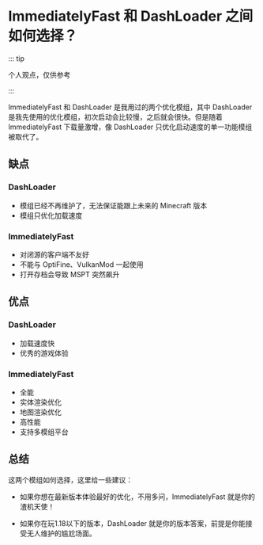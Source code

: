 # ImmediatelyFast 和 DashLoader 之间如何选择？

::: tip

个人观点，仅供参考

:::

ImmediatelyFast 和 DashLoader 是我用过的两个优化模组，其中 DashLoader 是我先使用的优化模组，初次启动会比较慢，之后就会很快。但是随着 ImmediatelyFast 下载量激增，像 DashLoader 只优化启动速度的单一功能模组被取代了。

## 缺点

### DashLoader

- 模组已经不再维护了，无法保证能跟上未来的 Minecraft 版本
- 模组只优化加载速度

### ImmediatelyFast

- 对闭源的客户端不友好
- 不能与 OptiFine、VulkanMod 一起使用
- 打开存档会导致 MSPT 突然飙升

## 优点

### DashLoader

- 加载速度快
- 优秀的游戏体验

### ImmediatelyFast

- 全能
- 实体渲染优化
- 地图渲染优化
- 高性能
- 支持多模组平台

## 总结

这两个模组如何选择，这里给一些建议：

- 如果你想在最新版本体验最好的优化，不用多问，ImmediatelyFast 就是你的渣机天使！

- 如果你在玩1.18以下的版本，DashLoader 就是你的版本答案，前提是你能接受无人维护的尴尬场面。